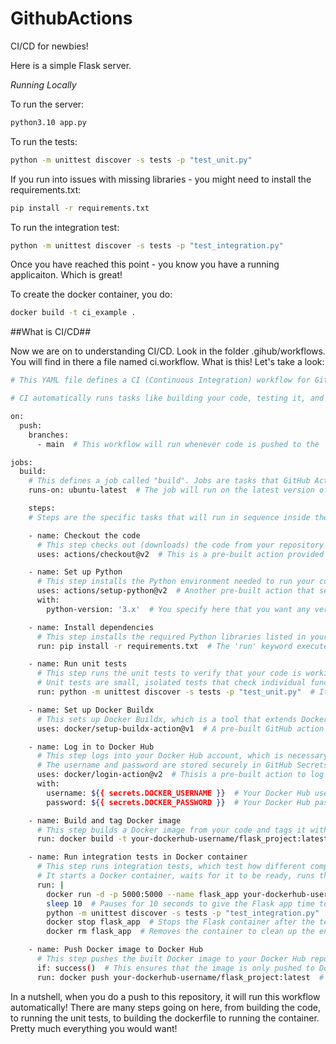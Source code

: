 # GithubActions
CI/CD for newbies!

Here is a simple Flask server.  

*Running Locally*

To run the server:

```bash
python3.10 app.py
```

To run the tests:

```bash
python -m unittest discover -s tests -p "test_unit.py"
```

If you run into issues with missing libraries - you might need to install the requirements.txt:

```bash
pip install -r requirements.txt
```

To run the integration test:

```bash
python -m unittest discover -s tests -p "test_integration.py"
```
Once you have reached this point - you know you have a running applicaiton.  Which is great!

To create the docker container, you do:

```bash
docker build -t ci_example .
```

##What is CI/CD##

Now we are on to understanding CI/CD.  Look in the folder .gihub/workflows.  You will find in there a file named ci.workflow.  What is this!  Let's take a look:

```bash
# This YAML file defines a CI (Continuous Integration) workflow for GitHub Actions.

# CI automatically runs tasks like building your code, testing it, and even deploying it, every time you push to a repository.

on:
  push:
    branches:
      - main  # This workflow will run whenever code is pushed to the 'main' branch.

jobs:
  build:
    # This defines a job called "build". Jobs are tasks that GitHub Actions will run.
    runs-on: ubuntu-latest  # The job will run on the latest version of an Ubuntu virtual machine (VM).

    steps:
    # Steps are the specific tasks that will run in sequence inside the job.

    - name: Checkout the code
      # This step checks out (downloads) the code from your repository so that the following steps can use it.
      uses: actions/checkout@v2  # This is a pre-built action provided by GitHub for checking out code.

    - name: Set up Python
      # This step installs the Python environment needed to run your code.
      uses: actions/setup-python@v2  # Another pre-built action that sets up Python.
      with:
        python-version: '3.x'  # You specify here that you want any version of Python 3.x to be installed.

    - name: Install dependencies
      # This step installs the required Python libraries listed in your 'requirements.txt' file.
      run: pip install -r requirements.txt  # The 'run' keyword executes a shell command in the VM.

    - name: Run unit tests
      # This step runs the unit tests to verify that your code is working as expected.
      # Unit tests are small, isolated tests that check individual functions or components.
      run: python -m unittest discover -s tests -p "test_unit.py"  # It discovers and runs tests in the 'tests' folder with names matching "test_unit.py".

    - name: Set up Docker Buildx
      # This sets up Docker Buildx, which is a tool that extends Docker's capabilities, allowing you to build multi-platform images.
      uses: docker/setup-buildx-action@v1  # A pre-built GitHub action to enable Docker Buildx.

    - name: Log in to Docker Hub
      # This step logs into your Docker Hub account, which is necessary to push Docker images to your repository.
      # The username and password are stored securely in GitHub Secrets to avoid exposing sensitive data in the code.
      uses: docker/login-action@v2  # Thisis a pre-built action to log into Docker Hub.
      with:
        username: ${{ secrets.DOCKER_USERNAME }}  # Your Docker Hub username stored in GitHub Secrets.
        password: ${{ secrets.DOCKER_PASSWORD }}  # Your Docker Hub password stored in GitHub Secrets.

    - name: Build and tag Docker image
      # This step builds a Docker image from your code and tags it with a name.
      run: docker build -t your-dockerhub-username/flask_project:latest .  # This command builds the Docker image from the current directory ('.') and tags it with 'latest'.

    - name: Run integration tests in Docker container
      # This step runs integration tests, which test how different components of your application work together.
      # It starts a Docker container, waits for it to be ready, runs the tests, and then stops and removes the container.
      run: |
        docker run -d -p 5000:5000 --name flask_app your-dockerhub-username/flask_project:latest  # This command runs the Docker container in detached mode (-d) and maps port 5000 of the container to port 5000 on your machine.
        sleep 10  # Pauses for 10 seconds to give the Flask app time to start.
        python -m unittest discover -s tests -p "test_integration.py"  # Runs integration tests in the 'tests' folder with names matching "test_integration.py".
        docker stop flask_app  # Stops the Flask container after the tests have finished.
        docker rm flask_app  # Removes the container to clean up the environment.

    - name: Push Docker image to Docker Hub
      # This step pushes the built Docker image to your Docker Hub repository so that it can be deployed elsewhere.
      if: success()  # This ensures that the image is only pushed to Docker Hub if all previous steps have succeeded.
      run: docker push your-dockerhub-username/flask_project:latest  # Pushes the 'latest' tagged Docker image to Docker Hub.

```

In a nutshell, when you do a push to this repository, it will run this workflow automatically!  There are many steps going on here, from building the code, to running the unit tests, to building the dockerfile to running the container.  Pretty much everything you would want!

